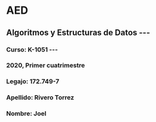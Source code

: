 # AED
## Algoritmos y Estructuras de Datos ---
### Curso: K-1051 ---
### 2020, Primer cuatrimestre
### Legajo: 172.749-7
### Apellido: Rivero Torrez
### Nombre: Joel
